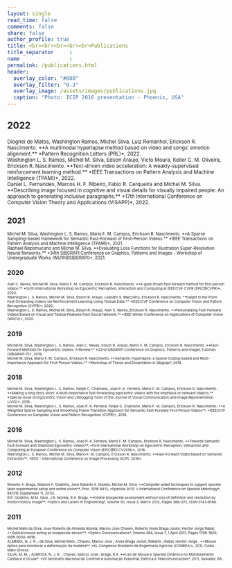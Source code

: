 ```yaml
---
layout: single
read_time: false
comments: false
share: false
author_profile: true
title: <br><br><br><br><br>Publications
title_separator     : 
name                : 
permalink: /publications.html
header:
  overlay_color: "#000"
  overlay_filter: "0.3"
  overlay_image: /assets/images/publications.jpg
  caption: "Photo: ICIP 2016 presentation - Phoenix, USA"
---
```


## 2022
<small>
Diognei de Matos, Washington Ramos, Michel Silva, Luiz Romanhol, Erickson R. Nascimento. **A multimodal hyperlapse method based on video and songs’ emotion alignment.** *Pattern Recognition Letters (PRL)*, 2022.  
<a href="https://doi.org/10.1016/j.patrec.2022.08.014" title="Link to DOI of the publication"><i class="ai ai-fw ai-doi" aria-hidden="true"></i></a> &nbsp;  
<br>
Washington L. S. Ramos, Michel M. Silva, Edson Araujo, Victo Moura, Keller C. M. Oliveira, Erickson R. Nascimento. **Text-driven video acceleration: A weakly-supervised reinforcement learning method.** *IEEE Transactions on Pattern Analysis and Machine Intelligence (TPAMI)*, 2022.  
<a href="https://doi.org/10.1109/TPAMI.2022.3157198" title="Link to DOI of the publication"><i class="ai ai-fw ai-doi" aria-hidden="true"></i></a> &nbsp;
<a href="https://youtu.be/_CfuKjdZUlE?list=TLGGwyAi_h8ZOzQyMTA5MjAyMg" title="Link to YouTube work video"> <i class="fa fa-youtube fa-1x" aria-hidden="true"></i></a> &nbsp;
<a href="https://github.com/verlab/TextDrivenVideoAcceleration_TPAMI_2022" title="Link to GitHub work project"><i class="fa fa-github fa-1x" aria-hidden="true"></i></a> &nbsp;
<a href="https://arxiv.org/abs/2203.15778" title="Link to ArXiv publication"><i class="ai ai-fw ai-arxiv" aria-hidden="true"></i></a> &nbsp;
<a href="https://www.verlab.dcc.ufmg.br/tpami2022/" title="Link to official work website"><i class="fa fa-fw fa-link" aria-hidden="true"></i></a> &nbsp;  
<br>
Daniel L. Fernandes, Marcos H. F. Ribeiro, Fabio R. Cerqueira and Michel M. Silva. **Describing image focused in cognitive and visual details for visually impaired people: An approach to generating inclusive paragraphs.** *17th International Conference on Computer Vision Theory and Applications (VISAPP)*, 2022.  
<a href="https://doi.org/10.1109/10.5220/0010845700003124" title="Link to DOI of the publication"><i class="ai ai-fw ai-doi" aria-hidden="true"></i></a> &nbsp;
<a href="http://arxiv.org/abs/2202.05331" title="Link to ArXiv publication"><i class="ai ai-fw ai-arxiv" aria-hidden="true"></i></a> &nbsp;
<!-- <a href="https://youtu.be/3a1lMT2MoMs" title="Link to YouTube work video"> <i class="fa fa-youtube fa-1x" aria-hidden="true"></i></a> &nbsp;
<a href="https://github.com/verlab/SemanticFastForward_TPAMI_2020" title="Link to GitHub work project"><i class="fa fa-github fa-1x" aria-hidden="true"></i></a> &nbsp;
<a href="https://www.verlab.dcc.ufmg.br/semantic-hyperlapse/tpami2020" title="Link to official work website"><i class="fa fa-fw fa-link" aria-hidden="true"></i></a> &nbsp;   
<br> -->


## 2021
<small>
Michel M. Silva, Washington L. S. Ramos, Mario F. M. Campos, Erickson R. Nascimento. **A Sparse Sampling-based framework for Semantic Fast-Forward of First-Person Videos.** *IEEE Transactions on Pattern Analysis and Machine Intelligence (TPAMI)*, 2021.  
<a href="https://doi.org/10.1109/TPAMI.2020.2983929" title="Link to DOI of the publication"><i class="ai ai-fw ai-doi" aria-hidden="true"></i></a> &nbsp;
<a href="https://youtu.be/3a1lMT2MoMs" title="Link to YouTube work video"> <i class="fa fa-youtube fa-1x" aria-hidden="true"></i></a> &nbsp;
<a href="https://github.com/verlab/SemanticFastForward_TPAMI_2020" title="Link to GitHub work project"><i class="fa fa-github fa-1x" aria-hidden="true"></i></a> &nbsp;
<a href="https://arxiv.org/abs/2009.11063" title="Link to ArXiv publication"><i class="ai ai-fw ai-arxiv" aria-hidden="true"></i></a> &nbsp;
<a href="https://www.verlab.dcc.ufmg.br/semantic-hyperlapse/tpami2020" title="Link to official work website"><i class="fa fa-fw fa-link" aria-hidden="true"></i></a> &nbsp;  
<br>
Raphael Nepomuceno and Michel M. Silva. **Evaluating Loss Functions for Illustration Super-Resolution Neural Networks.** *34th SIBGRAPI Conference on Graphics, Patterns and Images - Workshop of Undergraduate Works (WUW@SIBGRAPI)*, 2021.  
<!-- <a href="" title="Link to DOI of the publication"><i class="ai ai-fw ai-doi" aria-hidden="true"></i></a> &nbsp; -->
<a href="https://www.youtube.com/watch?v=Dvim2W336X4" title="Link to video presentation"> <i class="fa fa-youtube fa-1x" aria-hidden="true"></i></a> &nbsp;
<!-- <a href="https://github.com/verlab/SemanticFastForward_JVCI_2018" title="Link to GitHub work project"><i class="fa fa-github fa-1x" aria-hidden="true"></i></a> &nbsp; -->
<!-- <a href="https://arxiv.org/abs/2006.05569" title="Link to ArXiv publication"><i class="ai ai-fw ai-arxiv" aria-hidden="true"></i></a> &nbsp; -->
<!-- <a href="https://www.verlab.dcc.ufmg.br/semantic-hyperlapse/epic-cvpr2020" title="Link to official work website"><i class="fa fa-fw fa-link" aria-hidden="true"></i></a> &nbsp;   -->
<a href="http://urlib.net/rep/8JMKD3MGPEW34M/45E82PS" title="article Open Access link"> <i class="ai ai-open-access" aria-hidden="true"></i></a> &nbsp;
<br>

## 2020
<small>
Alan C. Neves, Michel M. Silva, Mario F. M. Campos, Erickson R. Nascimento. **A gaze driven fast-forward method for first-person videos.** *Sixth International Workshop on Egocentric Perception, Interaction and Computing at IEEE/CVF CVPR (EPIC@CVPR)*, 2020.  
<!-- <a href="" title="Link to DOI of the publication"><i class="ai ai-fw ai-doi" aria-hidden="true"></i></a> &nbsp; -->
<a href="https://www.youtube.com/watch?v=FRwISale-rw" title="Link to YouTube work video"> <i class="fa fa-youtube fa-1x" aria-hidden="true"></i></a> &nbsp;
<!-- <a href="https://github.com/verlab/SemanticFastForward_JVCI_2018" title="Link to GitHub work project"><i class="fa fa-github fa-1x" aria-hidden="true"></i></a> &nbsp; -->
<a href="https://arxiv.org/abs/2006.05569" title="Link to ArXiv publication"><i class="ai ai-fw ai-arxiv" aria-hidden="true"></i></a> &nbsp;
<a href="https://www.verlab.dcc.ufmg.br/semantic-hyperlapse/epic-cvpr2020" title="Link to official work website"><i class="fa fa-fw fa-link" aria-hidden="true"></i></a> &nbsp;  
<br>
Washington L. S. Ramos, Michel M. Silva, Edson R. Araujo, Leandro S. Marcolino, Erickson R. Nascimento. **traight to the Point: Fast-forwarding Videos via Reinforcement Learning Using Textual Data.** *IEEE/CVF Conference on Computer Vision and Pattern Recognition (CVPR)*, 2020.  
<!-- <a href="https://doi.org/10.1016/j.jvcir.2018.02.013" title="Link to DOI of the publication"><i class="ai ai-fw ai-doi" aria-hidden="true"></i></a> &nbsp; -->
<a href="https://youtu.be/v6BNv_00wq4" title="Link to YouTube work video"> <i class="fa fa-youtube fa-1x" aria-hidden="true"></i></a> &nbsp;
<!-- <a href="https://github.com/verlab/SemanticFastForward_JVCI_2018" title="Link to GitHub work project"><i class="fa fa-github fa-1x" aria-hidden="true"></i></a> &nbsp; -->
<a href="https://arxiv.org/abs/2003.14229" title="Link to ArXiv publication"><i class="ai ai-fw ai-arxiv" aria-hidden="true"></i></a> &nbsp;
<a href="https://www.verlab.dcc.ufmg.br/semantic-hyperlapse/cvpr2020" title="Link to official work website"><i class="fa fa-fw fa-link" aria-hidden="true"></i></a> &nbsp;
<!-- <a href="" title="CVF CVPR'20 Open Access"> <i class="ai ai-open-access" aria-hidden="true"></i></a> &nbsp; -->  
<br>
Washington L. S. Ramos, Michel M. Silva, Edson R. Araujo, Alan C. Neves, Erickson R. Nascimento. **Personalizing Fast-Forward Videos Based on Visual and Textual Features from Social Network.** *IEEE Winter Conference on Applications of Computer Vision (WACV)*, 2020.  
<!-- <a href="https://doi.org/10.1016/j.jvcir.2018.02.013" title="Link to DOI of the publication"><i class="ai ai-fw ai-doi" aria-hidden="true"></i></a> &nbsp; -->
<a href="https://youtu.be/TCi1Tqb3Jzo" title="Link to YouTube work video"> <i class="fa fa-youtube fa-1x" aria-hidden="true"></i></a> &nbsp;
<!-- <a href="https://github.com/verlab/SemanticFastForward_JVCI_2018" title="Link to GitHub work project"><i class="fa fa-github fa-1x" aria-hidden="true"></i></a> &nbsp; -->
<a href="https://arxiv.org/abs/1912.12655" title="Link to ArXiv publication"><i class="ai ai-fw ai-arxiv" aria-hidden="true"></i></a> &nbsp;
<a href="https://www.verlab.dcc.ufmg.br/semantic-hyperlapse/wacv2020" title="Link to official work website"><i class="fa fa-fw fa-link" aria-hidden="true"></i></a> &nbsp;
<a href="http://openaccess.thecvf.com/content_WACV_2020/html/Ramos_Personalizing_Fast-Forward_Videos_Based_on_Visual_and_Textual_Features_from_WACV_2020_paper.html" title="CVF WACV'20 Open Access"> <i class="ai ai-open-access" aria-hidden="true"></i></a> &nbsp;
<br>
</small>

## 2019

<small>
Michel M. Silva, Washington L. S. Ramos, Alan C. Neves, Edson R. Araujo, Mario F. M. Campos, Erickson R. Nascimento. **Fast-Forward Methods for Egocentric Videos: A Review.** *32nd SIBGRAPI Conference on Graphics, Patterns and Images Tutorials (SIBGRAPI-T)*, 2019.  
<a href="https://doi.org/10.1109/SIBGRAPI-T.2019.00009" title="Link to DOI of the publication"><i class="ai ai-fw ai-doi" aria-hidden="true"></i></a> &nbsp;  
<br>
Michel M. Silva, Mario F. M. Campos, Erickson R. Nascimento. **Semantic Hyperlapse: a Sparse Coding-based and Multi-Importance Approach for First-Person Videos.** *Workshop of Thesis and Dissertation in Sibgrapi*, 2019.  
<a href="https://doi.org/10.5753/sibgrapi.est.2019.8302" title="Link to DOI of the publication"><i class="ai ai-fw ai-doi" aria-hidden="true"></i></a> &nbsp;
<br>
</small>

## 2018

<small>
Michel M. Silva, Washington L. S. Ramos, Felipe C. Chamone, Joao P. K. Ferreira, Mario F. M. Campos, Erickson R. Nascimento. **Making a long story short: A Multi-Importance fast-forwarding egocentric videos with the emphasis on relevant objects.** *Special Issue on Egocentric Vision and Lifelogging Tools of the Journal of Visual Communication and Image Representation (JVCI)*, 2018 .  
<a href="https://doi.org/10.1016/j.jvcir.2018.02.013" title="Link to DOI of the publication"><i class="ai ai-fw ai-doi" aria-hidden="true"></i></a> &nbsp;
<a href="https://youtu.be/4HAywX8vt1g" title="Link to YouTube work video"> <i class="fa fa-youtube fa-1x" aria-hidden="true"></i></a> &nbsp;
<a href="https://github.com/verlab/SemanticFastForward_JVCI_2018" title="Link to GitHub work project"><i class="fa fa-github fa-1x" aria-hidden="true"></i></a> &nbsp;
<a href="https://arxiv.org/abs/1711.03473" title="Link to ArXiv publication"><i class="ai ai-fw ai-arxiv" aria-hidden="true"></i></a> &nbsp;
<a href="https://www.verlab.dcc.ufmg.br/semantic-hyperlapse/jvci2018" title="Link to official work website"><i class="fa fa-fw fa-link" aria-hidden="true"></i></a> &nbsp;  
<br>
Michel M. Silva, Washington L. S. Ramos, Joao P. K. Ferreira, Felipe C. Chamone, Mario F. M. Campos, Erickson R. Nascimento. **A Weighted Sparse Sampling and Smoothing Frame Transition Approach for Semantic Fast-Forward First-Person Videos**,  *IEEE/CVF Conference on Computer Vision and Pattern Recognition (CVPR)*, 2018.  
<a href="https://doi.org/10.1109/CVPR.2018.00253" title="Link to DOI of the publication"><i class="ai ai-fw ai-doi" aria-hidden="true"></i></a> &nbsp;
<a href="https://youtu.be/m2l_xUuzG-8" title="Link to YouTube work video"> <i class="fa fa-youtube fa-1x" aria-hidden="true"></i></a> &nbsp;
<a href="https://github.com/verlab/SemanticFastForward_CVPR_2018" title="Link to GitHub work project"><i class="fa fa-github fa-1x" aria-hidden="true"></i></a> &nbsp;
<a href="https://arxiv.org/abs/1802.08722" title="Link to ArXiv publication"><i class="ai ai-fw ai-arxiv" aria-hidden="true"></i></a> &nbsp;
<a href="https://www.verlab.dcc.ufmg.br/semantic-hyperlapse/cvpr2018" title="Link to official work website"><i class="fa fa-fw fa-link" aria-hidden="true"></i></a> &nbsp;
<a href="http://openaccess.thecvf.com/content_cvpr_2018/html/Silva_A_Weighted_Sparse_CVPR_2018_paper.html" title="CVF CVPR'18 Open Access"> <i class="ai ai-open-access" aria-hidden="true"></i></a> &nbsp;
<br>
</small>

<!--

## 2017

<small>
Michel M. Silva, Washington L. S. Ramos, Felipe C. Chamone, Joao P. K. Ferreira, Mario F. M. Campos, Erickson R. Nascimento. **Making a long story short: A Multi-Importance Semantic for Fast-Forwarding Egocentric Videos**,  *arXiv Preprint*, 2017.  
<a href="https://arxiv.org/abs/1711.03473"><i class="ai ai-fw ai-arxiv" aria-hidden="true"></i></a> &nbsp;  
</small>
-->

## 2016

<small>
Michel M. Silva, Washington L. S. Ramos, Joao P. K. Ferreira, Mario F. M. Campos, Erickson R. Nascimento. **Towards Semantic Fast-Forward and Stabilized Egocentric Videos**,  *First International Workshop on Egocentric Perception, Interaction and Computing at European Conference on Computer Vision (EPIC@ECCV2016)*, 2016.  
<a href="http://dx.doi.org/10.1007/978-3-319-46604-0_40" title="Link to DOI of the publication"><i class="ai ai-fw ai-doi" aria-hidden="true"></i></a> &nbsp;
<a href="http://www.verlab.dcc.ufmg.br/semantic-hyperlapse/papers/Final_Draft_ECCVW_2016_Towards_Semantic_Fast_Forward_and_Stabilied_Egocentric_Videos.pdf" title="Link to PDF draft of the publication"><i class="fa fa-file-pdf-o fa-1x" aria-hidden="true"></i></a> &nbsp;
<a href="https://www.youtube.com/watch?v=e8unzIe98r0" title="Link to YouTube work video"> <i class="fa fa-youtube fa-1x" aria-hidden="true"></i></a> &nbsp;
<a href="https://github.com/verlab/SemanticFastForward_ECCVW_2016" title="Link to GitHub work project"><i class="fa fa-github fa-1x" aria-hidden="true"></i></a> &nbsp;
<a href="http://www.gitxiv.com/posts/JeqPrsFJoRJ2bQAgN/towards-semantic-fast-forward-and-stabilized-egocentric" title="Link to GitXiv publication"><i class="fa fa-git fa-1x" aria-hidden="true"></i></a> &nbsp;
<a href="https://arxiv.org/abs/1708.04146" title="Link to ArXiv publication"><i class="ai ai-fw ai-arxiv" aria-hidden="true"></i></a> &nbsp;
<a href="https://www.verlab.dcc.ufmg.br/semantic-hyperlapse/epic2016" title="Link to official work website"><i class="fa fa-fw fa-link" aria-hidden="true"></i></a> &nbsp;  
<br>
Washington L. S. Ramos, Michel M. Silva, Mario F. M. Campos, Erickson R. Nascimento. **Fast-Forward Video Based on Semantic Extraction**, *IEEE - International Conference on Image Processing (ICIP), 2016*.  
<a href="http://dx.doi.org/10.1109/ICIP.2016.7532977" title="Link to DOI of the publication"><i class="ai ai-fw ai-doi" aria-hidden="true"></i></a> &nbsp;
<a href="http://www.verlab.dcc.ufmg.br/semantic-hyperlapse/papers/Final_Draft_ICIP_2016_Fast_Forward_Video_Based_on_Semantic_Extraction.pdf" title="Link to PDF draft of the publication"><i class="fa fa-file-pdf-o fa-1x" aria-hidden="true"></i></a> &nbsp; 
<a href="https://www.youtube.com/watch?v=0R6l-Dwh9bA" title="Link to YouTube work video"><i class="fa fa-youtube fa-1x" aria-hidden="true"></i></a> &nbsp;
<a href="https://github.com/verlab/SemanticFastForward_ICIP_2016" title="Link to GitHub work project"><i class="fa fa-github fa-1x" aria-hidden="true"></i></a> &nbsp;
<a href="http://www.gitxiv.com/posts/8uM99SdEgBqi4wKSy/fast-forward-video-based-on-semantic-extraction" title="Link to GitXiv publication"><i class="fa fa-git fa-1x" aria-hidden="true"></i></a> &nbsp;
<a href="https://arxiv.org/abs/1708.04160" title="Link to ArXiv publication"><i class="ai ai-fw ai-arxiv" aria-hidden="true"></i></a> &nbsp;
<a href="https://www.verlab.dcc.ufmg.br/semantic-hyperlapse/icip2016" title="Link to official work website"><i class="fa fa-fw fa-link" aria-hidden="true"></i></a> &nbsp;  
</small>

## 2012

<small>
Roberto A. Braga, Robson P. Godinho, Jose Roberto A. Nozela, Michel M. Silva. **Computer aided techniques to support speckle laser experimental setup and online vision**, Proc. SPIE 8413, *Speckle 2012: V International Conference on Speckle Metrology*, 84131E (September 11, 2012). 
<a href="http://dx.doi.org/10.1117/12.977949" title="Link to DOI of the publication"> <i class="ai ai-fw ai-doi" aria-hidden="true"></i></a>  
<br>
R.P. Godinho, M.M. Silva, J.R. Nozela, R.A. Braga, **Online biospeckle assessment without loss of definition and resolution by motion history image**, *Optics and Lasers in Engineering*, Volume 50, Issue 3, March 2012, Pages 366-372, ISSN 0143-8166. &nbsp;
<a href="http://dx.doi.org/10.1016/j.optlaseng.2011.10.023" title="Link to DOI of the publication"><i class="ai ai-fw ai-doi" aria-hidden="true"></i>  </a>  
</small>

## 2011

<small>
Michel Melo da Silva, Jose Roberto de Almeida Nozela, Marcio Jose Chaves, Roberto Alves Braga Junior, Hector Jorge Rabal, **Optical mouse acting as biospeckle sensor**, *Optics Communications*, Volume 284, Issue 7, 1 April 2011, Pages 1798-1802, ISSN 0030-4018. &nbsp; 
<a href="http://dx.doi.org/10.1016/j.optcom.2010.12.037" title="Link to DOI of the publication"><i class="ai ai-fw ai-doi" aria-hidden="true"></i> </a>  
<br>
ALMEIDA, N. J. R. ; da Silva, Michel Melo ; Chaves, Marcio Jose ; Alves Braga Junior, Roberto ; Rabal, Hector Jorge . **Mouse óptico para monitorar a deformação da madeira**. *XL Congresso Brasileiro de Engenharia Agrícola (CONBEA)*, 2011, Cuibá - Mato Grosso.  
<br>
SILVA, M. M. ; ALMEIDA, N. J. R. ; Chaves, Marcio Jose ; Braga, R.A. **Uso de Mouse e Speckle Dinâmico no Monitoramento Cardíaco e Ocular*. *VII Seminário Nacional de Controle e Automação Industrial, Elétrica e Telecomunicações*, 2011, Salvador, BA.  
</small>
					